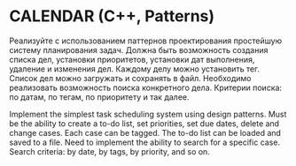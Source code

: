 # CALENDAR (C++, Patterns)
Реализуйте с использованием паттернов проектирования простейшую систему планирования задач. Должна быть
возможность создания списка дел, установки приоритетов, установки дат выполнения, удаление и изменения дел.
Каждому делу можно установить тег. Список дел можно загружать и сохранять в файл. Необходимо реализовать
возможность поиска конкретного дела. Критерии поиска: по датам, по тегам, по приоритету и так далее.

Implement the simplest task scheduling system using design patterns. Must be
the ability to create a to-do list, set priorities, set due dates, delete and change cases.
Each case can be tagged. The to-do list can be loaded and saved to a file. Need to implement
the ability to search for a specific case. Search criteria: by date, by tags, by priority, and so on.
